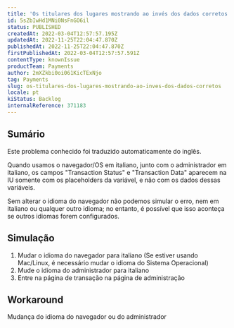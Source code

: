 ```yaml
---
title: 'Os titulares dos lugares mostrando ao invés dos dados corretos'
id: 5sZbIwHd1MNi0NsFnGO6il
status: PUBLISHED
createdAt: 2022-03-04T12:57:57.195Z
updatedAt: 2022-11-25T22:04:47.870Z
publishedAt: 2022-11-25T22:04:47.870Z
firstPublishedAt: 2022-03-04T12:57:57.591Z
contentType: knownIssue
productTeam: Payments
author: 2mXZkbi0oi061KicTExNjo
tag: Payments
slug: os-titulares-dos-lugares-mostrando-ao-inves-dos-dados-corretos
locale: pt
kiStatus: Backlog
internalReference: 371183
---
```


## Sumário

<div class="alert alert-info">
  <p>Este problema conhecido foi traduzido automaticamente do inglês.</p>
</div>



Quando usamos o navegador/OS em italiano, junto com o administrador em italiano, os campos "Transaction Status" e "Transaction Data" aparecem na IU somente com os placeholders da variável, e não com os dados dessas variáveis.

Sem alterar o idioma do navegador não podemos simular o erro, nem em italiano ou qualquer outro idioma; no entanto, é possível que isso aconteça se outros idiomas forem configurados.



## Simulação


1. Mudar o idioma do navegador para italiano (Se estiver usando Mac/Linux, é necessário mudar o idioma do Sistema Operacional)
2. Mude o idioma do administrador para italiano
3. Entre na página de transação na página de administração




## Workaround


Mudança do idioma do navegador ou do administrador

